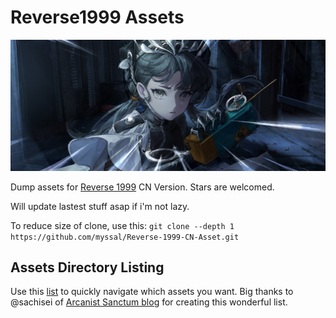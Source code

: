 # **Reverse1999 Assets**
![Header image](singlebg/storybg/story_atcg/2_5/2_5_at_zhaohuanshibai3.png)

Dump assets for [Reverse 1999](https://www.biligame.com/detail/?id=107530) CN Version. Stars are welcomed.

Will update lastest stuff asap if i'm not lazy.

To reduce size of clone, use this: `git clone --depth 1  https://github.com/myssal/Reverse-1999-CN-Asset.git`

## Assets Directory Listing
Use this [list](<https://arcanistsanctum.tumblr.com/post/758262189658406912/cn-assets-directory-listing>) to quickly navigate which assets you want. Big thanks to @sachisei of [Arcanist Sanctum blog](https://arcanistsanctum.tumblr.com) for creating this wonderful list.




